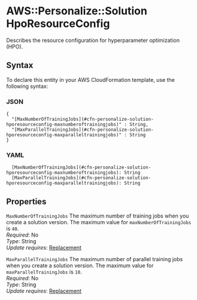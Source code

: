# AWS::Personalize::Solution HpoResourceConfig<a name="aws-properties-personalize-solution-hporesourceconfig"></a>

Describes the resource configuration for hyperparameter optimization \(HPO\)\.

## Syntax<a name="aws-properties-personalize-solution-hporesourceconfig-syntax"></a>

To declare this entity in your AWS CloudFormation template, use the following syntax:

### JSON<a name="aws-properties-personalize-solution-hporesourceconfig-syntax.json"></a>

```
{
  "[MaxNumberOfTrainingJobs](#cfn-personalize-solution-hporesourceconfig-maxnumberoftrainingjobs)" : String,
  "[MaxParallelTrainingJobs](#cfn-personalize-solution-hporesourceconfig-maxparalleltrainingjobs)" : String
}
```

### YAML<a name="aws-properties-personalize-solution-hporesourceconfig-syntax.yaml"></a>

```
  [MaxNumberOfTrainingJobs](#cfn-personalize-solution-hporesourceconfig-maxnumberoftrainingjobs): String
  [MaxParallelTrainingJobs](#cfn-personalize-solution-hporesourceconfig-maxparalleltrainingjobs): String
```

## Properties<a name="aws-properties-personalize-solution-hporesourceconfig-properties"></a>

`MaxNumberOfTrainingJobs` <a name="cfn-personalize-solution-hporesourceconfig-maxnumberoftrainingjobs"></a>
The maximum number of training jobs when you create a solution version\. The maximum value for `maxNumberOfTrainingJobs` is `40`\.  
_Required_: No  
_Type_: String  
_Update requires_: [Replacement](https://docs.aws.amazon.com/AWSCloudFormation/latest/UserGuide/using-cfn-updating-stacks-update-behaviors.html#update-replacement)

`MaxParallelTrainingJobs` <a name="cfn-personalize-solution-hporesourceconfig-maxparalleltrainingjobs"></a>
The maximum number of parallel training jobs when you create a solution version\. The maximum value for `maxParallelTrainingJobs` is `10`\.  
_Required_: No  
_Type_: String  
_Update requires_: [Replacement](https://docs.aws.amazon.com/AWSCloudFormation/latest/UserGuide/using-cfn-updating-stacks-update-behaviors.html#update-replacement)

